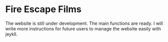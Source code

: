 # Fire Escape Films

The website is still under development. The main functions are ready.
I will write more instructions for future users to manage the website easily with jeykll.